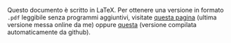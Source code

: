 Questo documento è scritto in LaTeX. Per ottenere una versione in formato `.pdf` leggibile senza programmi aggiuntivi, visitate [questa pagina](http://fph.altervista.org/oli/files/olisyl.pdf) (ultima versione messa online da me) oppure [questa](http://latex.aslushnikov.com/compile?git=https://github.com/fph/olysyl&target=olysyl.tex) (versione compilata automaticamente da github).

